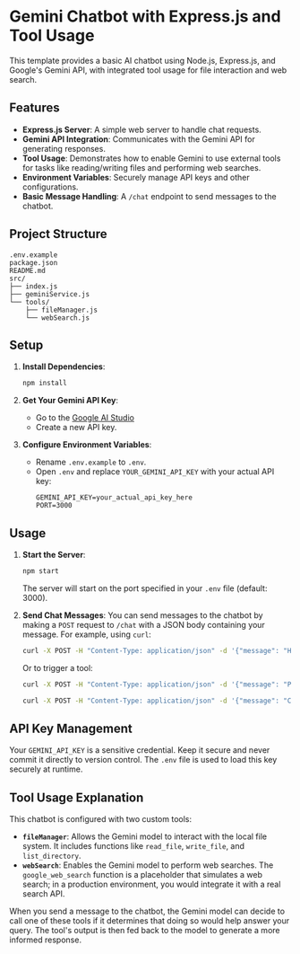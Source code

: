 # Gemini Chatbot with Express.js and Tool Usage

This template provides a basic AI chatbot using Node.js, Express.js, and Google's Gemini API, with integrated tool usage for file interaction and web search.

## Features

*   **Express.js Server**: A simple web server to handle chat requests.
*   **Gemini API Integration**: Communicates with the Gemini API for generating responses.
*   **Tool Usage**: Demonstrates how to enable Gemini to use external tools for tasks like reading/writing files and performing web searches.
*   **Environment Variables**: Securely manage API keys and other configurations.
*   **Basic Message Handling**: A `/chat` endpoint to send messages to the chatbot.

## Project Structure

```
.env.example
package.json
README.md
src/
├── index.js
├── geminiService.js
└── tools/
    ├── fileManager.js
    └── webSearch.js
```

## Setup

1.  **Install Dependencies**:
    ```bash
    npm install
    ```

2.  **Get Your Gemini API Key**:
    *   Go to the [Google AI Studio](https://aistudio.google.com/)
    *   Create a new API key.

3.  **Configure Environment Variables**:
    *   Rename `.env.example` to `.env`.
    *   Open `.env` and replace `YOUR_GEMINI_API_KEY` with your actual API key:
        ```
        GEMINI_API_KEY=your_actual_api_key_here
        PORT=3000
        ```

## Usage

1.  **Start the Server**:
    ```bash
    npm start
    ```
    The server will start on the port specified in your `.env` file (default: 3000).

2.  **Send Chat Messages**:
    You can send messages to the chatbot by making a `POST` request to `/chat` with a JSON body containing your message. For example, using `curl`:

    ```bash
    curl -X POST -H "Content-Type: application/json" -d '{"message": "Hello, chatbot!"}' http://localhost:3000/chat
    ```

    Or to trigger a tool:

    ```bash
    curl -X POST -H "Content-Type: application/json" -d '{"message": "Please search the web for the current weather in London."}' http://localhost:3000/chat
    ```

    ```bash
    curl -X POST -H "Content-Type: application/json" -d '{"message": "Can you list the files in the current directory?"}' http://localhost:3000/chat
    ```

## API Key Management

Your `GEMINI_API_KEY` is a sensitive credential. Keep it secure and never commit it directly to version control. The `.env` file is used to load this key securely at runtime.

## Tool Usage Explanation

This chatbot is configured with two custom tools:

*   **`fileManager`**: Allows the Gemini model to interact with the local file system. It includes functions like `read_file`, `write_file`, and `list_directory`.
*   **`webSearch`**: Enables the Gemini model to perform web searches. The `google_web_search` function is a placeholder that simulates a web search; in a production environment, you would integrate it with a real search API.

When you send a message to the chatbot, the Gemini model can decide to call one of these tools if it determines that doing so would help answer your query. The tool's output is then fed back to the model to generate a more informed response.
